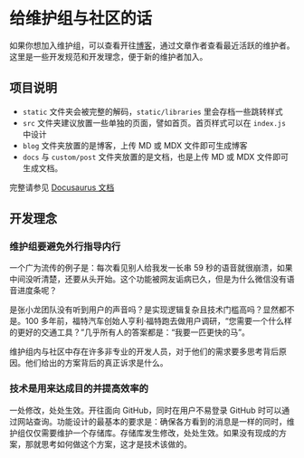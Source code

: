 # 给维护组与社区的话

如果你想加入维护组，可以查看开往[博客](https://www.travellings.cn/blog)，通过文章作者查看最近活跃的维护者。这里是一些开发规范和开发理念，便于新的维护者加入。

## 项目说明

- `static` 文件夹会被完整的解码，`static/libraries` 里会存档一些跳转样式
- `src` 文件夹建议放置一些单独的页面，譬如首页。首页样式可以在 `index.js` 中设计
- `blog` 文件夹放置的是博客，上传 MD 或 MDX 文件即可生成博客
- `docs` 与 `custom/post` 文件夹放置的是文档，也是上传 MD 或 MDX 文件即可生成文档。

完整请参见 [Docusaurus 文档](https://docusaurus.io/zh-CN/docs/creating-pages)

## 开发理念

### 维护组要避免外行指导内行

一个广为流传的例子是：每次看见别人给我发一长串 59 秒的语音就很崩溃，如果中间没听清楚，还要从头开始。这个功能被网友诟病已久，但是为什么微信没有语音进度条呢？

是张小龙团队没有听到用户的声音吗？是实现逻辑复杂且技术门槛高吗？显然都不是。100 多年前，福特汽车创始人亨利·福特跑去做用户调研，“您需要一个什么样的更好的交通工具？”几乎所有人的答案都是：“我要一匹更快的马”。

维护组内与社区中存在许多非专业的开发人员，对于他们的需求要多思考背后原因。他们给出的方案背后的真正诉求是什么。

### 技术是用来达成目的并提高效率的

一处修改，处处生效。开往面向 GitHub，同时在用户不易登录 GitHub 时可以通过网站查询。功能设计的最基本的要求是：确保各方看到的消息是一样的同时，维护组仅仅需要维护一个存储库。存储库发生修改，处处生效。如果没有现成的方案，那就思考如何做这个方案，这才是技术该做的。
